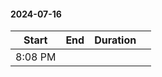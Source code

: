 #### 2024-07-16

| Start   | End | Duration |     |
| ------- | --- | -------- | --- |
| 8:08 PM |     |          |     |
